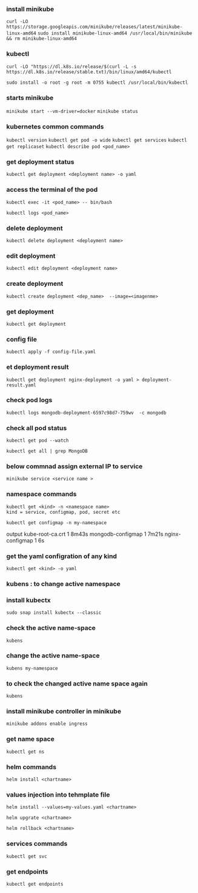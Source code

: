 ### install minikube

`curl -LO https://storage.googleapis.com/minikube/releases/latest/minikube-linux-amd64`
`sudo install minikube-linux-amd64 /usr/local/bin/minikube && rm minikube-linux-amd64`

### kubectl 

`curl -LO "https://dl.k8s.io/release/$(curl -L -s https://dl.k8s.io/release/stable.txt)/bin/linux/amd64/kubectl`
   
`sudo install -o root -g root -m 0755 kubectl /usr/local/bin/kubectl`

### starts minikube

`minikube start --vm-driver=docker`
`minikube status`

### kubernetes common commands

`kubectl version`
`kubectl get pod -o wide`
`kubectl get services`
`kubectl get replicaset`
`kubectl describe pod <pod_name>`

### get deployment status

`kubectl get deployment <deployment name> -o yaml`

### access the terminal of the pod

`kubectl exec -it <pod_name> -- bin/bash`

`kubectl logs <pod_name>`

### delete deployment

`kubectl delete deployment <deployment name>`

### edit deployment 

`kubectl edit deployment <deployment name>`

### create deployment 

`kubectl create deployment <dep_name>  --image=<imagenme>`

### get deployment 

`kubectl get deployment`

### config file

`kubectl apply -f config-file.yaml`

### et deployment result

`kubectl get deployment nginx-deployment -o yaml > deployment-result.yaml`

### check pod logs

`kubectl logs mongodb-deployment-6597c98d7-759wv  -c mongodb`

### check all pod status

`kubectl get pod --watch`

`kubectl get all | grep MongoDB`

### below commnad assign external IP to service

`minikube service <service name >`

### namespace commands

`kubectl get <kind> -n <namespace name>`   
`kind = service, configmap, pod, secret etc`

`kubectl get configmap -n my-namespace`

output
kube-root-ca.crt    1      8m43s
mongodb-configmap   1      7m21s
nginx-configmap     1      6s

### get the yaml configration of any kind

`kubectl get <kind> -o yaml`


### kubens : to change active namespace 

### install kubectx

`sudo snap install kubectx --classic`


### check the active name-space

`kubens`

### change the active name-space

`kubens my-namespace`

### to check the changed active name space again 

`kubens`

### install minikube controller in minikube 

`minikube addons enable ingress`

### get name space

`kubectl get ns`

### helm commands

`helm install <chartname>`

### values injection into tehmplate file

`helm install --values=my-values.yaml <chartname>`

`helm upgrate <chartname>`

`helm rollback <chartname>`

### services commands

`kubectl get svc`

### get endpoints

`kubectl get endpoints`






